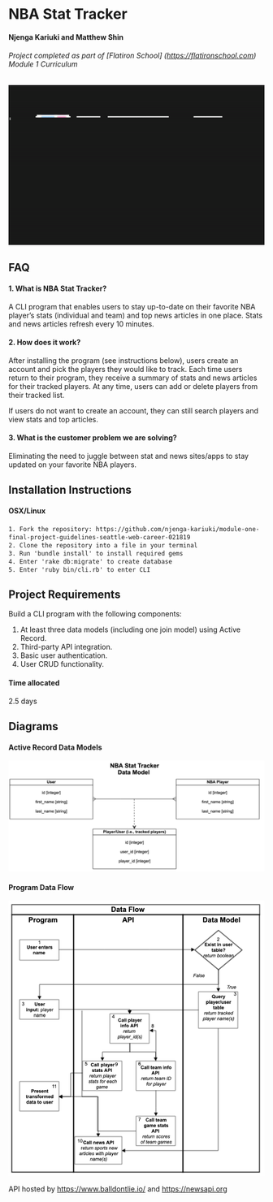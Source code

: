 # NBA Stat Tracker

#### Njenga Kariuki and Matthew Shin
###### Project completed as part of [Flatiron School] (https://flatironschool.com) Module 1 Curriculum

![gif of video](keep_gif.gif)

## FAQ
#### 1. What is NBA Stat Tracker?
A CLI program that enables users to stay up-to-date on their favorite NBA player’s stats (individual and team) and top news articles in one place. Stats and news articles refresh every 10 minutes.

#### 2. How does it work?
After installing the program (see instructions below), users create an account and pick the players they would like to track. Each time users return to their program, they receive a summary of stats and news articles for their tracked players. At any time, users can add or delete players from their tracked list.   

If users do not want to create an account, they can still search players and view stats and top articles.

#### 3. What is the customer problem we are solving?
Eliminating the need to juggle between stat and news sites/apps to stay updated on your favorite NBA players.

## Installation Instructions
#### OSX/Linux
```
1. Fork the repository: https://github.com/njenga-kariuki/module-one-final-project-guidelines-seattle-web-career-021819
2. Clone the repository into a file in your terminal
3. Run 'bundle install' to install required gems
4. Enter 'rake db:migrate' to create database
5. Enter 'ruby bin/cli.rb' to enter CLI
```
## Project Requirements
Build a CLI program with the following components:
1.	At least three data models (including one join model) using Active Record.
2.	Third-party API integration.
3.	Basic user authentication.
4.	User CRUD functionality.

#### Time allocated
2.5 days

## Diagrams
#### Active Record Data Models
![Data model](data_model.png)

#### Program Data Flow

![Data model](data_flow.png)


API hosted by https://www.balldontlie.io/ and https://newsapi.org
